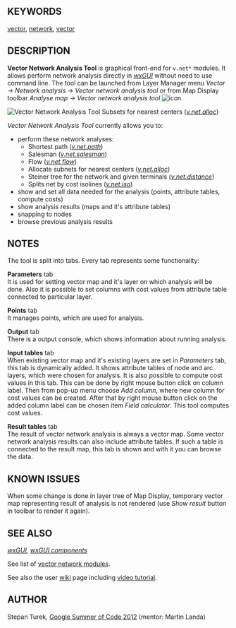 ## KEYWORDS

[vector](vector.md), [network](topic_network.md),
[vector](keywords.md#vector)

## DESCRIPTION

**Vector Network Analysis Tool** is graphical front-end for `v.net*`
modules. It allows perform network analysis directly in
*[wxGUI](wxGUI.md)* without need to use command line. The tool can be
launched from Layer Manager menu *Vector → Network analysis → Vector
network analysis tool* or from Map Display toolbar *Analyse map → Vector
network analysis tool* ![icon](icons/vector-tools.png).

![Vector Network Analysis Tool](wxGUI_vnet.jpg)
Subsets for nearest centers (*[v.net.alloc](v.net.alloc.md)*)

*Vector Network Analysis Tool* currently allows you to:

- perform these network analyses:
  - Shortest path (*[v.net.path](v.net.path.md)*)
  - Salesman (*[v.net.salesman](v.net.salesman.md)*)
  - Flow (*[v.net.flow](v.net.flow.md)*)
  - Allocate subnets for nearest centers
    (*[v.net.alloc](v.net.alloc.md)*)
  - Steiner tree for the network and given terminals
    (*[v.net.distance](v.net.distance.md)*)
  - Splits net by cost isolines (*[v.net.iso](v.net.iso.md)*)
- show and set all data needed for the analysis (points, attribute
  tables, compute costs)
- show analysis results (maps and it's attribute tables)
- snapping to nodes
- browse previous analysis results

## NOTES

The tool is split into tabs. Every tab represents some functionality:

**Parameters** tab  
It is used for setting vector map and it's layer on which analysis will
be done. Also it is possible to set columns with cost values from
attribute table connected to particular layer.

**Points** tab  
It manages points, which are used for analysis.

**Output** tab  
There is a output console, which shows information about running
analysis.

**Input tables** tab  
When existing vector map and it's existing layers are set in
*Parameters* tab, this tab is dynamically added. It shows attribute
tables of node and arc layers, which were chosen for analysis. It is
also possible to compute cost values in this tab. This can be done by
right mouse button click on column label. Then from pop-up menu choose
*Add column*, where new column for cost values can be created. After
that by right mouse button click on the added column label can be chosen
item *Field calculator*. This tool computes cost values.

**Result tables** tab  
The result of vector network analysis is always a vector map. Some
vector network analysis results can also include attribute tables. If
such a table is connected to the result map, this tab is shown and with
it you can browse the data.

## KNOWN ISSUES

When some change is done in layer tree of Map Display, temporary vector
map representing result of analysis is not rendered (use *Show result*
button in toolbar to render it again).

## SEE ALSO

*[wxGUI](wxGUI.md), [wxGUI components](wxGUI.components.md)*

See list of [vector network modules](topic_network.md).

See also the user
[wiki](https://grasswiki.osgeo.org/wiki/WxGUI_Vector_Network_Analysis_Tool)
page including [video
tutorial](https://grasswiki.osgeo.org/wiki/WxGUI-Vector-Network-Analysis-Tool#Video-tutorial).

## AUTHOR

Stepan Turek, [Google Summer of Code
2012](https://grasswiki.osgeo.org/wiki/GRASS_GSoC_2012_WxGUI_front_end_for_vector_analysis_modules)
(mentor: Martin Landa)
